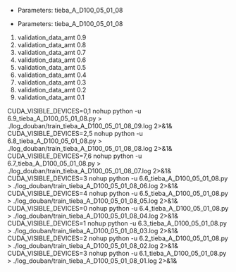 - Parameters: tieba_A_D100_05_01_08


- Parameters: tieba_A_D100_05_01_08

1) validation_data_amt 0.9
2) validation_data_amt 0.8
3) validation_data_amt 0.7
4) validation_data_amt 0.6
5) validation_data_amt 0.5
6) validation_data_amt 0.4
7) validation_data_amt 0.3
8) validation_data_amt 0.2
9) validation_data_amt 0.1

CUDA_VISIBLE_DEVICES=0,1 nohup python -u 6.9_tieba_A_D100_05_01_08.py > ./log_douban/train_tieba_A_D100_05_01_08_09.log 2>&1&
CUDA_VISIBLE_DEVICES=2,5 nohup python -u 6.8_tieba_A_D100_05_01_08.py > ./log_douban/train_tieba_A_D100_05_01_08_08.log 2>&1&
CUDA_VISIBLE_DEVICES=7,6 nohup python -u 6.7_tieba_A_D100_05_01_08.py > ./log_douban/train_tieba_A_D100_05_01_08_07.log 2>&1&
CUDA_VISIBLE_DEVICES=3 nohup python -u 6.6_tieba_A_D100_05_01_08.py > ./log_douban/train_tieba_A_D100_05_01_08_06.log 2>&1&
CUDA_VISIBLE_DEVICES=4 nohup python -u 6.5_tieba_A_D100_05_01_08.py > ./log_douban/train_tieba_A_D100_05_01_08_05.log 2>&1&
CUDA_VISIBLE_DEVICES=0 nohup python -u 6.4_tieba_A_D100_05_01_08.py > ./log_douban/train_tieba_A_D100_05_01_08_04.log 2>&1&
CUDA_VISIBLE_DEVICES=1 nohup python -u 6.3_tieba_A_D100_05_01_08.py > ./log_douban/train_tieba_A_D100_05_01_08_03.log 2>&1&
CUDA_VISIBLE_DEVICES=2 nohup python -u 6.2_tieba_A_D100_05_01_08.py > ./log_douban/train_tieba_A_D100_05_01_08_02.log 2>&1&
CUDA_VISIBLE_DEVICES=3 nohup python -u 6.1_tieba_A_D100_05_01_08.py > ./log_douban/train_tieba_A_D100_05_01_08_01.log 2>&1&
